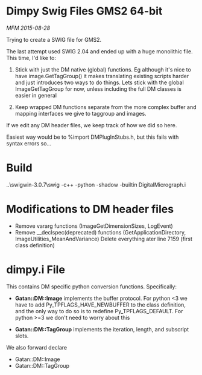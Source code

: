 Dimpy Swig Files GMS2 64-bit
===========================

*MFM 2015-08-28*

Trying to create a SWIG file for GMS2.

The last attempt used SWIG 2.04 and ended up with a huge monolithic file.
This time, I'd like to:

1. Stick with just the DM native (global) functions.
Eg although it's nice to have image.GetTagGroup() it makes translating existing scripts harder and just introduces two ways to do things. Lets stick with the global ImageGetTagGroup for now, unless including the full DM classes is easier in general

2. Keep wrapped DM functions separate from the more complex buffer and mapping interfaces we give to taggroup and images.

If we edit any DM header files, we keep track of how we did so here.

Easiest way would be to %import DMPlugInStubs.h, but this fails with syntax errors so...

Build
=====

..\swigwin-3.0.7\swig -c++ -python -shadow -builtin DigitalMicrograph.i

Modifications to DM header files
================================

- Remove vararg functions (ImageGetDimensionSizes, LogEvent)
- Remove __declspec(deprecated) functions (GetApplicationDirectory, ImageUtilities_MeanAndVariance)
Delete everything ater line 7159 (first class definition)

dimpy.i File
============

This contains DM specific python conversion functions. Specifically:
- **Gatan::DM::Image** implements the buffer protocol.
  For python <3 we have to add  Py_TPFLAGS_HAVE_NEWBUFFER to the class definition, and the only way to do so is to redefine Py_TPFLAGS_DEFAULT. For python >=3 we don't need to worry about this
	  
- **Gatan::DM::TagGroup** implements the iteration, length, and subscript slots.

We also forward declare 

- Gatan::DM::Image
- Gatan::DM::TagGroup

	  
